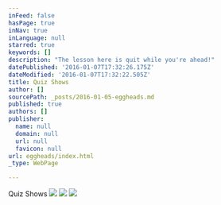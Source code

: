 ```yaml
---
inFeed: false
hasPage: true
inNav: true
inLanguage: null
starred: true
keywords: []
description: "The lesson here is quit while you're ahead!"
datePublished: '2016-01-07T17:32:26.175Z'
dateModified: '2016-01-07T17:32:22.505Z'
title: Quiz Shows
author: []
sourcePath: _posts/2016-01-05-eggheads.md
published: true
authors: []
publisher:
  name: null
  domain: null
  url: null
  favicon: null
url: eggheads/index.html
_type: WebPage

---
```

Quiz Shows
![](https://s3-us-west-2.amazonaws.com/the-grid-img/p/757e720a5b6b4cd049a72599280532796f1c1a70.jpg)
![](https://s3-us-west-2.amazonaws.com/the-grid-img/p/0327af1f7272c5eae75eef2363dd401a1037fa1f.jpg)
![](https://s3-us-west-2.amazonaws.com/the-grid-img/p/3b03703e10c19fbebba0ef432619dabd27a7cbb8.jpg)